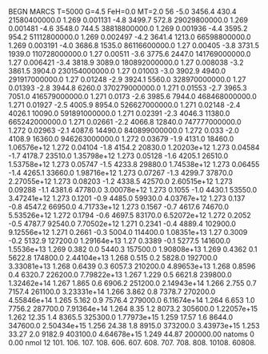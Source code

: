 BEGN
MARCS T=5000 G=4.5 FeH=0.0 MT=2.0
                  56
-5.0 3456.4 430.4 21580400000.0 1.269 0.001131 
-4.8 3499.7 572.8 29029800000.0 1.269 0.001481 
-4.6 3548.0 744.5 38818800000.0 1.269 0.001936 
-4.4 3595.2 954.2 51112800000.0 1.269 0.002497 
-4.2 3641.4 1213.0 66598800000.0 1.269 0.003191 
-4.0 3686.8 1535.0 86116600000.0 1.27 0.00405 
-3.8 3731.5 1939.0 110728000000.0 1.27 0.00511 
-3.6 3775.6 2447.0 141769000000.0 1.27 0.006421 
-3.4 3818.9 3089.0 180892000000.0 1.27 0.008038 
-3.2 3861.5 3904.0 230154000000.0 1.27 0.01003 
-3.0 3902.9 4940.0 291917000000.0 1.27 0.01248 
-2.9 3924.1 5560.0 328970000000.0 1.27 0.01393 
-2.8 3944.8 6260.0 370279000000.0 1.271 0.01553 
-2.7 3965.3 7051.0 416579000000.0 1.271 0.0173 
-2.6 3985.6 7944.0 468468000000.0 1.271 0.01927 
-2.5 4005.9 8954.0 526627000000.0 1.271 0.02148 
-2.4 4026.1 10090.0 591891000000.0 1.271 0.02391 
-2.3 4046.3 11380.0 665242000000.0 1.271 0.02661 
-2.2 4066.8 12840.0 747777000000.0 1.272 0.02963 
-2.1 4087.6 14490.0 840899000000.0 1.272 0.033 
-2.0 4108.9 16360.0 946263000000.0 1.272 0.03679 
-1.9 4131.0 18460.0 1.06576e+12 1.272 0.04104 
-1.8 4154.2 20830.0 1.20203e+12 1.273 0.04584 
-1.7 4178.7 23510.0 1.35798e+12 1.273 0.05128 
-1.6 4205.1 26510.0 1.53758e+12 1.273 0.05747 
-1.5 4233.8 29880.0 1.74538e+12 1.273 0.06455 
-1.4 4265.1 33660.0 1.98716e+12 1.273 0.07267 
-1.3 4299.7 37870.0 2.27055e+12 1.273 0.08203 
-1.2 4338.5 42570.0 2.60515e+12 1.273 0.09288 
-1.1 4381.6 47780.0 3.00078e+12 1.273 0.1055 
-1.0 4430.1 53550.0 3.47241e+12 1.273 0.1201 
-0.9 4485.0 59930.0 4.03767e+12 1.273 0.137 
-0.8 4547.2 66950.0 4.71733e+12 1.273 0.1567 
-0.7 4617.6 74670.0 5.53526e+12 1.272 0.1794 
-0.6 4697.5 83170.0 6.52072e+12 1.272 0.2052 
-0.5 4787.7 92540.0 7.70502e+12 1.271 0.2341 
-0.4 4889.4 102900.0 9.12556e+12 1.271 0.2661 
-0.3 5004.0 114400.0 1.08351e+13 1.27 0.3009 
-0.2 5132.9 127200.0 1.29164e+13 1.27 0.3389 
-0.1 5277.5 141600.0 1.5536e+13 1.269 0.382 
0.0 5440.3 157500.0 1.90808e+13 1.269 0.4362 
0.1 5622.8 174800.0 2.44104e+13 1.268 0.515 
0.2 5828.0 192700.0 3.33081e+13 1.268 0.6439 
0.3 6057.3 210200.0 4.89653e+13 1.268 0.8596 
0.4 6320.7 226200.0 7.79822e+13 1.267 1.229 
0.5 6621.8 239800.0 1.32462e+14 1.267 1.865 
0.6 6906.2 251200.0 2.14943e+14 1.266 2.755 
0.7 7157.4 261100.0 3.23331e+14 1.266 3.862 
0.8 7378.7 270200.0 4.55846e+14 1.265 5.162 
0.9 7576.4 279000.0 6.11674e+14 1.264 6.653 
1.0 7756.2 287700.0 7.91364e+14 1.264 8.35 
1.2 8073.2 305600.0 1.22057e+15 1.262 12.35 
1.4 8365.5 325300.0 1.77973e+15 1.259 17.57 
1.6 8644.0 347600.0 2.50434e+15 1.256 24.38 
1.8 8915.0 373200.0 3.43973e+15 1.253 33.27 
2.0 9182.9 403100.0 4.64678e+15 1.249 44.87 
200000.00
natoms              0      0.00
nmol          12
          101.         106.       107.      108.         606.        607.        608.
          707.         708.       808.    10108.       60808.
